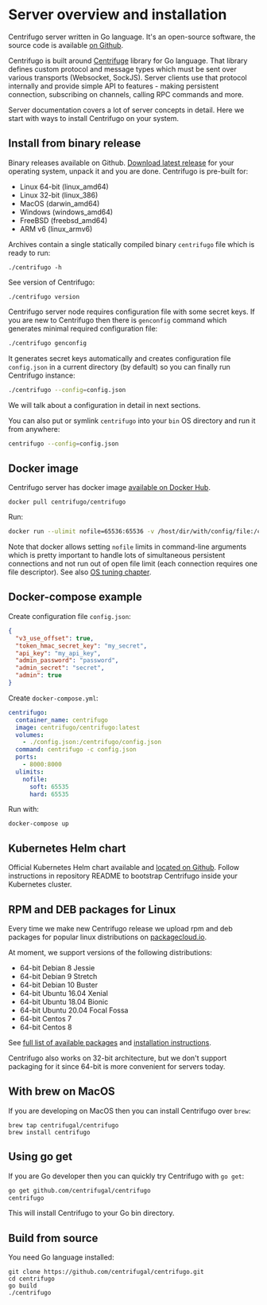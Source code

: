 # Server overview and installation

Centrifugo server written in Go language. It's an open-source software, the source code is available [on Github](https://github.com/centrifugal/centrifugo).

Centrifugo is built around [Centrifuge](https://github.com/centrifugal/centrifuge) library for Go language. That library defines custom protocol and message types which must be sent over various transports (Websocket, SockJS). Server clients use that protocol internally and provide simple API to features - making persistent connection, subscribing on channels, calling RPC commands and more.

Server documentation covers a lot of server concepts in detail. Here we start with ways to install Centrifugo on your system. 

## Install from binary release

Binary releases available on Github. [Download latest release](https://github.com/centrifugal/centrifugo/releases) for your operating system, unpack it and you are done. Centrifugo is pre-built for:

* Linux 64-bit (linux_amd64)
* Linux 32-bit (linux_386)
* MacOS (darwin_amd64)
* Windows (windows_amd64)
* FreeBSD (freebsd_amd64)
* ARM v6 (linux_armv6)

Archives contain a single statically compiled binary `centrifugo` file which is ready to run: 

```
./centrifugo -h
```

See version of Centrifugo:

```
./centrifugo version
```

Centrifugo server node requires configuration file with some secret keys. If you are new to Centrifugo then there is `genconfig` command which generates minimal required configuration file:

```bash
./centrifugo genconfig
```

It generates secret keys automatically and creates configuration file `config.json` in a current directory (by default) so you can finally run Centrifugo instance:

```bash
./centrifugo --config=config.json
```

We will talk about a configuration in detail in next sections.

You can also put or symlink `centrifugo` into your `bin` OS directory and run it from anywhere:

```bash
centrifugo --config=config.json
```

## Docker image

Centrifugo server has docker image [available on Docker Hub](https://hub.docker.com/r/centrifugo/centrifugo/).

```
docker pull centrifugo/centrifugo
```

Run:

```bash
docker run --ulimit nofile=65536:65536 -v /host/dir/with/config/file:/centrifugo -p 8000:8000 centrifugo/centrifugo centrifugo -c config.json
```

Note that docker allows setting `nofile` limits in command-line arguments which is pretty important to handle lots of simultaneous persistent connections and not run out of open file limit (each connection requires one file descriptor). See also [OS tuning chapter](../deploy/tuning.md).

## Docker-compose example

Create configuration file `config.json`:

```json
{
  "v3_use_offset": true,
  "token_hmac_secret_key": "my_secret",
  "api_key": "my_api_key",
  "admin_password": "password",
  "admin_secret": "secret",
  "admin": true
}
```

Create `docker-compose.yml`:

```yml
centrifugo:
  container_name: centrifugo
  image: centrifugo/centrifugo:latest
  volumes:
    - ./config.json:/centrifugo/config.json
  command: centrifugo -c config.json
  ports:
    - 8000:8000
  ulimits:
    nofile:
      soft: 65535
      hard: 65535
```

Run with:

```
docker-compose up
```

## Kubernetes Helm chart

Official Kubernetes Helm chart available and [located on Github](https://github.com/centrifugal/helm-charts). Follow instructions in repository README to bootstrap Centrifugo inside your Kubernetes cluster.

## RPM and DEB packages for Linux

Every time we make new Centrifugo release we upload rpm and deb packages for popular linux distributions on [packagecloud.io](https://packagecloud.io/FZambia/centrifugo).

At moment, we support versions of the following distributions:

* 64-bit Debian 8 Jessie
* 64-bit Debian 9 Stretch
* 64-bit Debian 10 Buster
* 64-bit Ubuntu 16.04 Xenial
* 64-bit Ubuntu 18.04 Bionic
* 64-bit Ubuntu 20.04 Focal Fossa
* 64-bit Centos 7
* 64-bit Centos 8

See [full list of available packages](https://packagecloud.io/FZambia/centrifugo) and [installation instructions](https://packagecloud.io/FZambia/centrifugo/install).

Centrifugo also works on 32-bit architecture, but we don't support packaging for it since 64-bit is more convenient for servers today.

## With brew on MacOS

If you are developing on MacOS then you can install Centrifugo over `brew`:

```
brew tap centrifugal/centrifugo
brew install centrifugo
```

## Using go get

If you are Go developer then you can quickly try Centrifugo with `go get`:

```bash
go get github.com/centrifugal/centrifugo
centrifugo
```

This will install Centrifugo to your Go bin directory.

## Build from source

You need Go language installed:

```
git clone https://github.com/centrifugal/centrifugo.git
cd centrifugo
go build
./centrifugo
```
